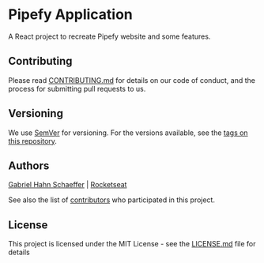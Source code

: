 # Pipefy Application

A React project to recreate Pipefy website and some features.

## Contributing

Please read [CONTRIBUTING.md](https://gist.github.com/PurpleBooth/b24679402957c63ec426) for details on our code of conduct, and the process for submitting pull requests to us.

## Versioning

We use [SemVer](http://semver.org/) for versioning. For the versions available, see the [tags on this repository](https://github.com/gabriel-hahn/pipefy-app/tags).

## Authors

[Gabriel Hahn Schaeffer](https://github.com/gabriel-hahn/) | [Rocketseat](https://github.com/Rocketseat/)

See also the list of [contributors](https://github.com/gabriel-hahn/pipefy-app/contributors) who participated in this project.

## License

This project is licensed under the MIT License - see the [LICENSE.md](LICENSE) file for details
